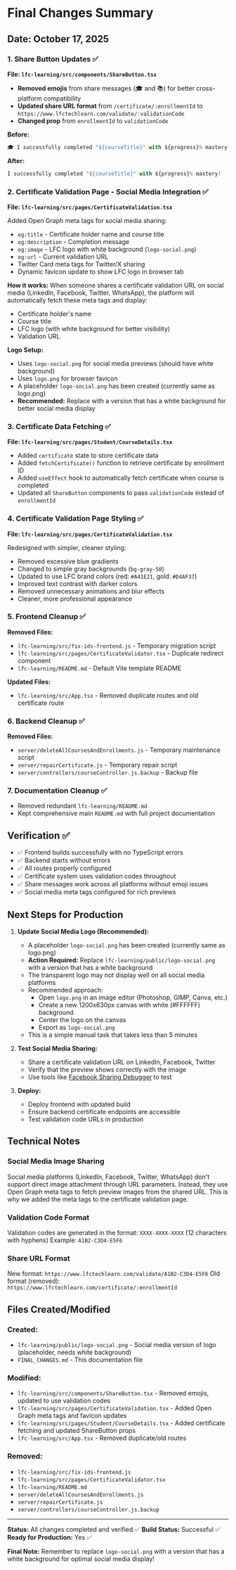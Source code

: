 # Final Changes Summary

## Date: October 17, 2025

### 1. Share Button Updates ✅

**File: `lfc-learning/src/components/ShareButton.tsx`**

- **Removed emojis** from share messages (🎓 and 📚) for better cross-platform compatibility
- **Updated share URL format** from `/certificate/:enrollmentId` to `https://www.lfctechlearn.com/validate/:validationCode`
- **Changed prop** from `enrollmentId` to `validationCode`

**Before:**
```typescript
🎓 I successfully completed "${courseTitle}" with ${progress}% mastery!
```

**After:**
```typescript
I successfully completed "${courseTitle}" with ${progress}% mastery!
```

### 2. Certificate Validation Page - Social Media Integration ✅

**File: `lfc-learning/src/pages/CertificateValidation.tsx`**

Added Open Graph meta tags for social media sharing:
- `og:title` - Certificate holder name and course title
- `og:description` - Completion message
- `og:image` - LFC logo with white background (`logo-social.png`)
- `og:url` - Current validation URL
- Twitter Card meta tags for Twitter/X sharing
- Dynamic favicon update to show LFC logo in browser tab

**How it works:**
When someone shares a certificate validation URL on social media (LinkedIn, Facebook, Twitter, WhatsApp), the platform will automatically fetch these meta tags and display:
- Certificate holder's name
- Course title
- LFC logo (with white background for better visibility)
- Validation URL

**Logo Setup:**
- Uses `logo-social.png` for social media previews (should have white background)
- Uses `logo.png` for browser favicon
- A placeholder `logo-social.png` has been created (currently same as logo.png)
- **Recommended:** Replace with a version that has a white background for better social media display

### 3. Certificate Data Fetching ✅

**File: `lfc-learning/src/pages/Student/CourseDetails.tsx`**

- Added `certificate` state to store certificate data
- Added `fetchCertificate()` function to retrieve certificate by enrollment ID
- Added `useEffect` hook to automatically fetch certificate when course is completed
- Updated all `ShareButton` components to pass `validationCode` instead of `enrollmentId`

### 4. Certificate Validation Page Styling ✅

**File: `lfc-learning/src/pages/CertificateValidation.tsx`**

Redesigned with simpler, cleaner styling:
- Removed excessive blue gradients
- Changed to simple gray backgrounds (`bg-gray-50`)
- Updated to use LFC brand colors (red: `#A41E21`, gold: `#D4AF37`)
- Improved text contrast with darker colors
- Removed unnecessary animations and blur effects
- Cleaner, more professional appearance

### 5. Frontend Cleanup ✅

**Removed Files:**
- `lfc-learning/src/fix-ids-frontend.js` - Temporary migration script
- `lfc-learning/src/pages/CertificateValidator.tsx` - Duplicate redirect component
- `lfc-learning/README.md` - Default Vite template README

**Updated Files:**
- `lfc-learning/src/App.tsx` - Removed duplicate routes and old certificate route

### 6. Backend Cleanup ✅

**Removed Files:**
- `server/deleteAllCoursesAndEnrollments.js` - Temporary maintenance script
- `server/repairCertificate.js` - Temporary repair script
- `server/controllers/courseController.js.backup` - Backup file

### 7. Documentation Cleanup ✅

- Removed redundant `lfc-learning/README.md`
- Kept comprehensive main `README.md` with full project documentation

## Verification ✅

- ✅ Frontend builds successfully with no TypeScript errors
- ✅ Backend starts without errors
- ✅ All routes properly configured
- ✅ Certificate system uses validation codes throughout
- ✅ Share messages work across all platforms without emoji issues
- ✅ Social media meta tags configured for rich previews

## Next Steps for Production

1. **Update Social Media Logo (Recommended):**
   - A placeholder `logo-social.png` has been created (currently same as logo.png)
   - **Action Required:** Replace `lfc-learning/public/logo-social.png` with a version that has a white background
   - The transparent logo may not display well on all social media platforms
   - Recommended approach:
     - Open `logo.png` in an image editor (Photoshop, GIMP, Canva, etc.)
     - Create a new 1200x630px canvas with white (#FFFFFF) background
     - Center the logo on the canvas
     - Export as `logo-social.png`
   - This is a simple manual task that takes less than 5 minutes

2. **Test Social Media Sharing:**
   - Share a certificate validation URL on LinkedIn, Facebook, Twitter
   - Verify that the preview shows correctly with the image
   - Use tools like [Facebook Sharing Debugger](https://developers.facebook.com/tools/debug/) to test

3. **Deploy:**
   - Deploy frontend with updated build
   - Ensure backend certificate endpoints are accessible
   - Test validation code URLs in production

## Technical Notes

### Social Media Image Sharing
Social media platforms (LinkedIn, Facebook, Twitter, WhatsApp) don't support direct image attachment through URL parameters. Instead, they use Open Graph meta tags to fetch preview images from the shared URL. This is why we added the meta tags to the certificate validation page.

### Validation Code Format
Validation codes are generated in the format: `XXXX-XXXX-XXXX` (12 characters with hyphens)
Example: `A1B2-C3D4-E5F6`

### Share URL Format
New format: `https://www.lfctechlearn.com/validate/A1B2-C3D4-E5F6`
Old format (removed): `https://www.lfctechlearn.com/certificate/:enrollmentId`

## Files Created/Modified

### Created:
- `lfc-learning/public/logo-social.png` - Social media version of logo (placeholder, needs white background)
- `FINAL_CHANGES.md` - This documentation file

### Modified:
- `lfc-learning/src/components/ShareButton.tsx` - Removed emojis, updated to use validation codes
- `lfc-learning/src/pages/CertificateValidation.tsx` - Added Open Graph meta tags and favicon updates
- `lfc-learning/src/pages/Student/CourseDetails.tsx` - Added certificate fetching and updated ShareButton props
- `lfc-learning/src/App.tsx` - Removed duplicate/old routes

### Removed:
- `lfc-learning/src/fix-ids-frontend.js`
- `lfc-learning/src/pages/CertificateValidator.tsx`
- `lfc-learning/README.md`
- `server/deleteAllCoursesAndEnrollments.js`
- `server/repairCertificate.js`
- `server/controllers/courseController.js.backup`

---

**Status:** All changes completed and verified ✅
**Build Status:** Successful ✅
**Ready for Production:** Yes ✅

**Final Note:** Remember to replace `logo-social.png` with a version that has a white background for optimal social media display!
